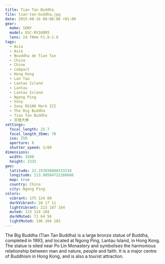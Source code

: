 ```yaml
---
title: Tian Tan Buddha
file: tian-tan-buddha.jpg
date: 2015-08-16 08:08:00 +01:00
gear:
  make: SONY
  model: DSC-RX100M3
  lens: 24-70mm F1.8-2.8
tags:
  - Asia
  - Asie
  - Bouddha de Tian Tan
  - China
  - Chine
  - compact
  - Hong Kong
  - Lan Tao
  - Lantao Island
  - Lantau
  - Lantau Island
  - Ngong Ping
  - Sony
  - Sony RX100 Mark III
  - The Big Buddha
  - Tian Tan Buddha
  - 天壇大佛
settings:
  focal_length: 25.7
  focal_length_35mm: 70
  iso: 250
  aperture: 8
  shutter_speed: 1/80
dimensions:
  width: 3500
  height: 2333
geo:
  latitude: 22.253938888333334
  longitude: 113.90504722166666
  map: true
  country: China
  city: Ngong Ping
colors:
  vibrant: 175 124 80
  darkVibrant: 24 17 11
  lightVibrant: 213 187 164
  muted: 133 124 104
  darkMuted: 71 64 56
  lightMuted: 196 204 203
---
```


The Big Buddha (Tian Tan Buddha) is a large bronze statue of Buddha, completed in 1993, and located at Ngong Ping, Lantau Island, in Hong Kong. The statue is sited near Po Lin Monastery and symbolises the harmonious relationship between man and nature, people and faith. It is a major centre of Buddhism in Hong Kong, and is also a tourist attraction.
